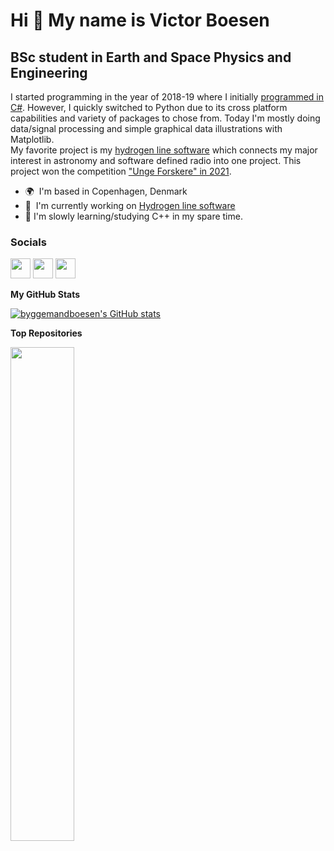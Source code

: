 Hi 👋 My name is Victor Boesen
==============================

BSc student in Earth and Space Physics and Engineering
------------------------------------------------------

I started programming in the year of 2018-19 where I initially [programmed in C#](https://github.com/byggemandboesen/Satellite-tracker). However, I quickly switched to Python due to its cross platform capabilities and variety of packages to chose from. Today I'm mostly doing data/signal processing and simple graphical data illustrations with Matplotlib. 
<br>
My favorite project is my [hydrogen line software](https://github.com/byggemandboesen/H-line-software) which connects my major interest in astronomy and software defined radio into one project. This project won the competition ["Unge Forskere" in 2021](https://www.youtube.com/watch?v=Y9WSf2K3NuI).

*   🌍  I'm based in Copenhagen, Denmark
*   🚀  I'm currently working on [Hydrogen line software](http://github.com/byggemandboesen/H-line-software)
*   📝  I'm slowly learning/studying C++ in my spare time.

### Socials

<p align="left"> <a href="https://www.github.com/byggemandboesen" target="_blank" rel="noreferrer"><img src="https://raw.githubusercontent.com/danielcranney/readme-generator/main/public/icons/socials/github.svg" width="32" height="32" /></a> <a href="https://www.linkedin.com/in/victor-boesen-gandloese" target="_blank" rel="noreferrer"><img src="https://raw.githubusercontent.com/danielcranney/readme-generator/main/public/icons/socials/linkedin.svg" width="32" height="32" /></a> <a href="https://www.twitter.com/victor_boesen" target="_blank" rel="noreferrer"><img src="https://raw.githubusercontent.com/danielcranney/readme-generator/main/public/icons/socials/twitter.svg" width="32" height="32" /></a></p>

<b>My GitHub Stats</b>

<a href="http://www.github.com/byggemandboesen"><img src="https://github-readme-stats.vercel.app/api?username=byggemandboesen&show_icons=true&hide=issues,&count_private=true&title_color=0891b2&text_color=ffffff&icon_color=0891b2&bg_color=1c1917&hide_border=true&show_icons=true" alt="byggemandboesen's GitHub stats" /></a>

<b>Top Repositories</b>

<div width="100%" align="center"><a href="https://github.com/byggemandboesen/H-line-software" align="left"><img align="left" width="45%" src="https://github-readme-stats.vercel.app/api/pin/?username=byggemandboesen&repo=H-line-software&title_color=0891b2&text_color=ffffff&icon_color=0891b2&bg_color=1c1917&hide_border=true&locale=en" /></a></div><br /><br /><br /><br /><br /><br /><br />
